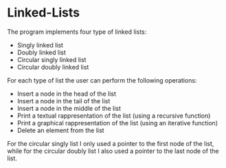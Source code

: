 # Linked-Lists
The program implements four type of linked lists:
<ul>
  <li>Singly linked list</li>
  <li>Doubly linked list</li>
  <li>Circular singly linked list</li>
  <li>Circular doubly linked list</li>
</ul>
For each type of list the user can perform the following operations:
<ul>
  <li>Insert a node in the head of the list</li>
  <li>Insert a node in the tail of the list</li>
  <li>Insert a node in the middle of the list</li>
  <li>Print a textual rappresentation of the list (using a recursive function)</li>
  <li>Print a graphical rappresentation of the list (using an iterative function)</li>
  <li>Delete an element from the list</li>
</ul>
For the circular singly list I only used a pointer to the first node of the list, while for the
circular doubly list I also used a pointer to the last node of the list.
